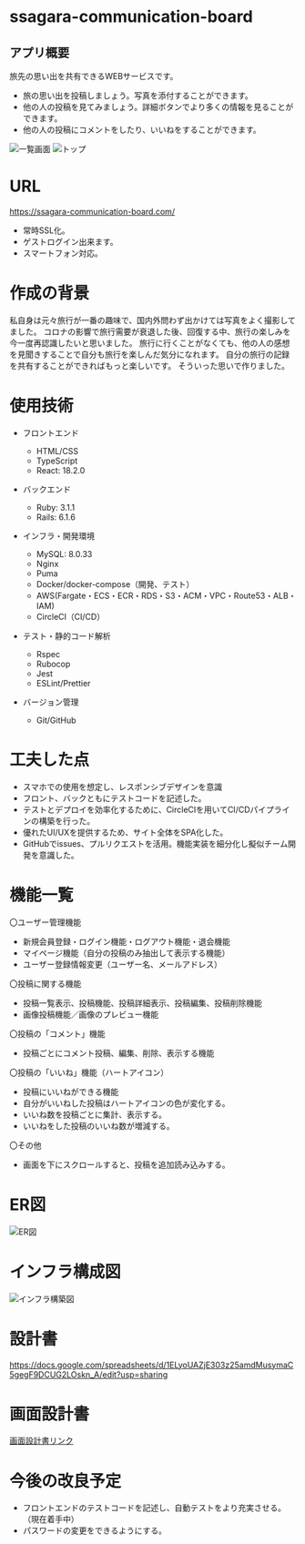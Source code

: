# ssagara-communication-board

## アプリ概要
旅先の思い出を共有できるWEBサービスです。
* 旅の思い出を投稿しましょう。写真を添付することができます。
* 他の人の投稿を見てみましょう。詳細ボタンでより多くの情報を見ることができます。
* 他の人の投稿にコメントをしたり、いいねをすることができます。

![一覧画面](https://github.com/ssagara00/rails_app/assets/113130446/f593570b-c8be-4faf-9b95-6d9fbc7be091)
![トップ](https://github.com/ssagara00/rails_app/assets/113130446/da7c2ef3-e8a3-4063-9e66-c668932d12ee)

# URL
https://ssagara-communication-board.com/
* 常時SSL化。
* ゲストログイン出来ます。
* スマートフォン対応。

# 作成の背景
私自身は元々旅行が一番の趣味で、国内外問わず出かけては写真をよく撮影してました。
コロナの影響で旅行需要が衰退した後、回復する中、旅行の楽しみを今一度再認識したいと思いました。
旅行に行くことがなくても、他の人の感想を見聞きすることで自分も旅行を楽しんだ気分になれます。
自分の旅行の記録を共有することができればもっと楽しいです。
そういった思いで作りました。

# 使用技術
* フロントエンド
  * HTML/CSS
  * TypeScript
  * React: 18.2.0

* バックエンド
  * Ruby: 3.1.1
  * Rails: 6.1.6

* インフラ・開発環境
  * MySQL: 8.0.33
  * Nginx
  * Puma
  * Docker/docker-compose（開発、テスト）
  * AWS(Fargate・ECS・ECR・RDS・S3・ACM・VPC・Route53・ALB・IAM)
  * CircleCI（CI/CD）

* テスト・静的コード解析
  * Rspec
  * Rubocop
  * Jest
  * ESLint/Prettier

* バージョン管理
  * Git/GitHub

# 工夫した点
* スマホでの使用を想定し、レスポンシブデザインを意識
* フロント、バックともにテストコードを記述した。
* テストとデプロイを効率化するために、CircleCIを用いてCI/CDパイプラインの構築を行った。
* 優れたUI/UXを提供するため、サイト全体をSPA化した。
* GitHubでissues、プルリクエストを活用。機能実装を細分化し擬似チーム開発を意識した。

# 機能一覧

〇ユーザー管理機能
* 新規会員登録・ログイン機能・ログアウト機能・退会機能
* マイページ機能（自分の投稿のみ抽出して表示する機能）
*  ユーザー登録情報変更（ユーザー名、メールアドレス）

〇投稿に関する機能
* 投稿一覧表示、投稿機能、投稿詳細表示、投稿編集、投稿削除機能
* 画像投稿機能／画像のプレビュー機能

〇投稿の「コメント」機能
* 投稿ごとにコメント投稿、編集、削除、表示する機能

〇投稿の「いいね」機能（ハートアイコン）
* 投稿にいいねができる機能
* 自分がいいねした投稿はハートアイコンの色が変化する。
* いいね数を投稿ごとに集計、表示する。
* いいねをした投稿のいいね数が増減する。

〇その他
* 画面を下にスクロールすると、投稿を追加読み込みする。

# ER図
![ER図](https://github.com/ssagara00/rails_app/assets/113130446/ddb49b08-017c-47b6-aaef-18a310737e29)

# インフラ構成図
![インフラ構築図](https://github.com/ssagara00/rails_app/assets/113130446/4ea9dc70-5402-474f-91cd-85465e024819)

# 設計書
https://docs.google.com/spreadsheets/d/1ELyoUAZjE303z25amdMusymaC5gegF9DCUG2LOskn_A/edit?usp=sharing

# 画面設計書
[画面設計書リンク](https://viewer.diagrams.net/?tags=%7B%7D&highlight=0000ff&edit=_blank&layers=1&nav=1&title=%E7%94%BB%E9%9D%A2%E8%A8%AD%E8%A8%88%E6%9B%B8.drawio#R%3Cmxfile%20pages%3D%229%22%3E%3Cdiagram%20name%3D%22%E4%B8%80%E8%A6%A7%E7%94%BB%E9%9D%A2%22%20id%3D%22Z05wb3v8WayzDk5pqRYL%22%3E7ZpRb6s2FMc%2FjR9vFWMw5hFIcjvpXm1aHybtZXKCCegCjsC9SffpZ4MdEnC7Tgs0kdpGqvljE%2FidY%2FucQwGKy%2BPXmu6z7zxhBXAWyRGgJXAc6CJX%2FlHKS6f4Ae6EXZ0nulMvPOV%2FMy0utPqcJ6y56Cg4L0S%2BvxS3vKrYVlxotK754bJbyovLb93THRsJT1tajNU%2F8kRknUocv9cfWb7LzDdDHHRnSmo66ydpMprww5mEVgDFNeeia5XHmBUKnuHSjVu%2FcvZ0YzWrxHsGZL%2F%2B%2Bej%2FUj6m8PmvL%2FBHA0PofNFX%2BUmLZ%2F3A%2BmbFiyFQ8%2BcqYeoiC4CiQ5YL9rSnW3X2IG0utUyUhTyCspnmRRHzgtftWJR66lfqjaj5D3Z2Brc%2FagSvxJne%2FUh9%2FHjmXlkt2PFM0o%2F7lfGSifpFdtFnPU1eu54xxKG3Y2C07MyG2Nci1b6zO125xysbmvB%2FoI2mpc1g4jHfRjvAPqJ4NqrQQnUyqO4Y6goDucxEC7AiIMSArJVCQhB4YOWDkIBofVXwCWUk3VrdfEvYJr0OeOIMyHsj8tDqz1ORxxbyCBAEwmXbcFoTtI3QMQ2s%2BxByhybAwY2ZwLeYYA2iWOHVtjDApaiNcq54QD4SWZpRwcgokowYYa14xQY20BIt8l0lDwuWqmEKbS5301DLZZ4k6spRIw2bV7tvbbel2yu%2Fa2pK4nJ4WrSbZiYHMnmFaM%2FzSrQYvUh%2BJNh48eABT95rLI9hfyw%2Fqnstt5dK3j7NW7Mz2ogDa9TN1VxQQTftk77D464xhS%2Fdxx2vndC2dqKp3IdY187BSrlyQUQAMatp6L8xceEsGAdbUDDG6PoWjO5UGINXF8K3Jx9uF0JPzcJwAaTvKuYrELYNNS9x25D8I7AKQLBU6%2BiHw3f%2Bnb47J30zYyYLYtPU2Vq3lgRvsHelsGqwNEA8xurYnHpCrlMnB7NwRTcIduI8YB6w%2BAbBWnKB%2BwM7DBIsGdbcXC2R%2Fv1xHa4EtwDWEoDdH9jhSnALYG0h2SmU8tq463%2FWAK4A7hTsm3QSWsDZEoJgKm7OO%2FZ8k9N9oxtW%2FMabXORc5XYbLgQvLUmf4AN0TUb36mLlcaeqxg8b2uTbh4zRWlyB6snV3tiYkAXqZFmWYfhqlg4BcYcNVUPBKg9TNZTP5HyG2TgKwcnYb%2BZNzx1LoNg7zjhRb7P0Lp%2F8rOrM5ziDoiD0P9xvbDXxrvywNnVYt6%2FD6lpF9Oklk272%2BNJNkGWzn9lNbAV8uefEIIz1OxQyLvZ9OsWUTvHhJWHHVhMmIAxAhNRWE7kqIrlmkjLPqxu4GJC2RIWuNydoW4oiJ12kEJ%2FeYN4h6KFLfzRoc%2BEL0J6KimT8pMrqgdoN7w%2F06e3jzYC25TltZCrzbvUWaa1ebdwhaDKbR8vD%2Fj%2BC2nNn%2F1eFVv8A%3C%2Fdiagram%3E%3Cdiagram%20name%3D%22%E4%B8%80%E8%A6%A7%E7%94%BB%E9%9D%A2%EF%BC%88%E3%83%AD%E3%82%B0%E3%82%A2%E3%82%A6%E3%83%88%E7%8A%B6%E6%85%8B%EF%BC%89%22%20id%3D%22xdCdjmQl0UhfoBZA7uZS%22%3E7Vldj6IwFP01fdyJpRTKI6DOPrjJZiebfa5QpFmkBuqo8%2Bu3haIizexOVkYzGSWxnH5Azz29vbcCFK%2F3jxXd5N9EygrgTNI9QFPgONBFrvrRyKFF%2FMBrgVXFU9PoBDzxF2bAiUG3PGV1r6EUopB80wcTUZYskT2MVpXY9Ztloug%2FdUNXbAA8JbQYor94KvMWJY5%2Fwr8yvsq7J0MvaGvWtGtsZlLnNBW7MwjNAIorIWRbWu9jVmjyOl62bvGS%2FDwIT8Y4XCxWeLeZf2kHm7%2Bly3EKFSvldYd22qGfabE1fJm5ykNHYCW2Zcr0IBOAol3OJXva0ETX7pRkFJbLdaHuoCpmvChiUYiq6YsyrL8Kr2UlfrOzGq%2F56B6ilGd4%2B1H4P87ZcPPMKsn2ZxY3HDwysWayOqgmphYbaxo5d8bdnbQRdFh%2BpgvPNyA1elwdRz5xrgqG9jeYAI1rAgZTzHybCQLPR9S7LdXQQvVoTLtDpmcIEATCaVNwQDQxhdA1VRG6qjVSykiWWBdEQtgyG9EaxLkwBx6YA1qVP5Y5sMUcLohiEIRghkGg7ALBzAdBAKIIzAJAYhBdd3Hc0BxecGfmCEbeCrLMSaxUp97Sw2P6IdJnGnpDR3R0OudUO%2B5YXHdu7wOSje6Qbfhh2fbukO2xY8q7cSSuJaJ5b7JHjh7vyJHcA9uWCPKDsH3pSO6BbVuAqMJBtwkHsY7Oyfz%2F%2BB%2BLTQgvgjtoYdOW%2BwSjken9Xbp6fjyhxYIuWfFd1FxyUaqqpZBSrBVdXYOw4CtdIcUFn3VON3qw9X6lT5MelrTmyUPOaCXHovooyld2QGRhGo3GtG%2BR7VznNYQ0SSUExL0s6AzUAwFuMtC2cTCwj2JEDpxDKUp24UkMRI2VCpZJi%2FHWPE31yFGtlgcvV4um2dQ9IT8MWxoSqntWNMdfuerI1AjRRvBSNvThSF2K0HjygAFW7xqre3i6V5duXslYlOr1KW80wGgtd6zWL1cJSSVdNjO94bodpApkKCZoW7fjqYm8piYPkFCrRrnFkIBoDmYEqFcmuEmgVWH6qabbqekiw4f%2BzcVkyfHNwdf88uDLOCsEwuhTOu8fQHh97SBLAPG%2B2uniwZ521JYVgzBuCsoX%2BZ9Kub1S3JsrxXLcovalMNCH6Wqnilwd5Vwzb7rhMS4MnAfcN4AlAHXxVfhXt6e%2FG5u6sz9t0ewP%3C%2Fdiagram%3E%3Cdiagram%20name%3D%22%E4%BC%9A%E5%93%A1%E6%83%85%E5%A0%B1%E7%AE%A1%E7%90%86%E7%94%BB%E9%9D%A2%22%20id%3D%22PzXZ8zkcWaIftvw8zqT6%22%3E3ZjLcpswFIafRjPdtGMQCLEEjJNF20W8yFoxwqjFyIPl2MnT90iIgA25zYQkje0ZS78uRv93dIRBONkcL2q2LX7JjJfInWVHhOfIdR0Pe%2FCllbtGCULSCOtaZLZTJyzFPbfizKp7kfHdSUclZanE9lRcyariK3WisbqWh9NuuSxPf3XL1nwgLFesHKrXIlNFo1I36PRLLtZF%2B8sOCZuWDWs725XsCpbJQ0%2FCKcJJLaVqSptjwkttXuvL76vtMoir66MryJ%2F7vX%2BZ38rvzWSL1wx5WELNK%2FW2U7vN1Les3Fu%2F7FrVXWtgLfdVxvUkM4TjQyEUX27ZSrceIGRAK9SmhJoDxVyUZSJLWZuxOPf1G%2FSdquVf3msh5qVHyEr19OYF%2BgvXbL255bXixx5x68EFlxuu6jvoYlt9S9OGcwv30MVG2GpFLy5IYEVm43H9MHPnORSs7a9AgKdFwJ3M58EYgpAEmJGPtdoZsXoyp72h0ylBkM%2FiGUopigiiC63QCIU%2BSgMUURQv3pRGxjjNV6MbYkX5TT4hDeqe4fAHOJzRyJ8Khz%2BCAyOKUTQ3BddwMYXIbQvE9qH0q3Ah4SfjQka4LFCcaM8toJYCiJZUX%2FERLInO21HhgBQ4owZeV7LiZ2CsxEqxrqBa8lwP09YKOOAjK29ElumZ4x3QFtX6p%2Bk29zrlyrqmJQnD89Kc4wUM5DBDvJWiUsZGP4YPGJvMfvjIh2tNoO50dfjo7jUcWRVcPhMmFjjbqQPf6YurpWKK3ZiVviAMJ9vspzHlDVOvM5Z68VQxFYym3rNEm3oopoi2yTgKntjizsd5e3ashUNvvWDEW28qb%2BmjefTpbUpMHvX1fo1mCKJcg0hRZAp6BxNTACgxSkMUznUa%2FpxE3OeReO%2BJpN1b4zn0BYH%2FaOr8Tw85fJaQHDJE5I7tmgkZOU8xCjUOTcTTShh9OSLkExIZ%2Fhv91gMAtxXYZKdh4oK7%2BBjFXu92%2FovRek9YUO0eapi23qMhnP4D%3C%2Fdiagram%3E%3Cdiagram%20id%3D%22HnHgd5uRhiilc48GFWVH%22%20name%3D%22%E6%8A%95%E7%A8%BF%E3%83%95%E3%82%A9%E3%83%BC%E3%83%A0%22%3E5Zhdj6IwFIZ%2FTS93YylQegnozGY%2Fkpk4ySZ7s2GhCrFSg3XU%2BfVboFU6dLOawTFm1MTTt4XC85ZzGgCKl7v7KlnlP3hGGXBG2Q6gMXAc6CJX%2FtXKvlUw8VthXhWZGnQUpsULVeJIqZsio2tjoOCciWJliikvS5oKQ0uqim%2FNYTPOzFlXyZz2hGmasL76s8hE3qqBg4%2F6F1rMcz0z9Enbs0z0YHUn6zzJ%2BLYjoQlAccW5aKPlLqashqe5tMfd%2FaP3cGEVLcUpByxWodiL3w7M2Mvu18NT9ADJJ3WW54Rt1A2rixV7TaDimzKj9UlGAEXbvBB0ukrSuncrPZdaLpZMtqAM%2BxelZ6CVoLuOpC7ynvIlFdVeDlG9SPHam83tkT7GSss75LHmnCjH54czH6HIQHE5g5HTZzTxQRAC4oEJBmEAoru3UZsVjMWc8ao5FlGYeRRLfS0qvqCdHuJjlPjX5XwpzK4FMwKBU9Ntg9BtAvkLVBBGPfDy7oVJ16RY8pK%2BQq6khBXzUjZTyZRKPapZFjIVhKpjWWRZPY3VTtPwIfwJPMMg6PQd8i0GoUsZ5J%2BTK%2BDZq37m1d9a56Xo6O3H9jT4zWcY2oH5NEDfAptYaPuXoo2tWYfEIIybQGYg%2FHEWv%2BNeefGTD7T4D%2B3%2FLX54Mdx6%2B2csfwyIC6IITLymCLyx6A5SQvFnc526ljLqQM%2BCDg6Brsqfv01Z8PT9cSE2aPzofS1sW7o%2BOVVQHV1QkQoI1pV1rIIo1mPIoJucLKHBLLWu7DSgf2YDOeSZ%2Fni63fHnUFgHz%2Bs2e07aTdbEISBE%2BRT0tzm3gN410Pte%2F9F4X%2FTIgp40lZRo4sEtEz8Q1sTxtYl7p%2BYimXBCvd2PXiclud2%2FPTPe0QvZPL5GaPo6L2PQ5C8%3D%3C%2Fdiagram%3E%3Cdiagram%20name%3D%22%E6%8A%95%E7%A8%BF%E3%83%95%E3%82%A9%E3%83%BC%E3%83%A0%EF%BC%88%E8%BF%94%E4%BF%A1%EF%BC%89%22%20id%3D%22SxDvgnM4ljZaUMOalrSz%22%3E5Zdhj5sgGMc%2FDS%2BXFFHEl9b1bllyy7K%2BuNecUCVDaSi91n36oWIr09zW3NyWnW3Shz8I8v%2FxQAUoq873mu7LB8W4BMGKnQF6D4IAhii0P63S9Eqc4F4otGCu0VXYim%2FciSunHgXjB6%2BhUUoasffFXNU1z42nUa3VyW%2B2U9IfdU8LPhG2OZVT9VEwU%2FYqCeKr%2FoGLohxGhjjpayo6NHYzOZSUqdNIQhuAMq2U6aPqnHHZmjf48nmzLx7Sp7NoTLP6lD9u5ZeP7%2FrO7m655TIFzWvze7sO%2Bq6fqTw6v9xcTTMYqNWxZrztZAXQ%2BlQKw7d7mre1J7tkrFaaStoStOEvPqmb0TPXhp9HnNyT33NVcaMb28TVIseg8YunK9E4dlo5ohkP7KhbRcWl56tTNnBm3WAcmhq3wYCkIInAJgYpAeu711m5E1JmSird3Ys4ZBGPrX4wWn3lo5oEx4jif9D8pbwPZ7xHgASt5X2Qhl1gv8QF6XpCw87e%2BJb71taq5j9wcBKVoqhtMbdGc6uvWy%2BF3XNSV1EJxtphZhn7q2AxaCTyqMFgig3PUENLUYtu2Wrgzfmxi9pPq6vajPT%2Bmssb3F0LIiB%2B3kA8QyCZQYCXQoBnN60kA2nWBXYDi994mgThX06T%2BK2nyaX8szSBizEY%2Fru%2BfLq3BwsESeLOHDI9YV5z3jPKyS6fBZIT%2FrRbMiei0COCoymRy3HyRzYuCGeAJN2GlQwcyH%2FH4eL7wCFejoMtXt9kurrR%2ByDafAc%3D%3C%2Fdiagram%3E%3Cdiagram%20name%3D%22%E4%BC%9A%E5%93%A1%E7%99%BB%E9%8C%B2%E3%83%95%E3%82%A9%E3%83%BC%E3%83%A0%22%20id%3D%225aGVFjG3XZUNzCns6bzz%22%3E5Zhdb5swFIZ%2FjS9bxTYY%2BxIobbVl0qRqmrSbioET6AiOiJuP%2FvrZYJI48cXQSjY1yUXs146Jz5P3HAPA8WL70KTL4ovIeQXQJN8CfAcQgh721IdWdp0SMNIJ86bMzaSD8FS%2BcSNOjPpa5nxlTZRCVLJc2mIm6ppn0tLSphEbe9pMVPZVl%2BmcnwlPWVqdq9%2FLXBadSlFw0B95OS%2F6K0PCupFF2k82O1kVaS42RxJOAI4bIWTXWmxjXung9XF5%2FEGS5yrMJuULWjOIkk%2Bfb266xe6HfGW%2FhYbX8n2XRt3S67R6NfEye5W7PoCNeK1zrheZABxtilLyp2Wa6dGN%2BssorZCLSvWgav7hLzU7WvNG8u0RJ%2FPLH7hYcNns1BQzig2Dnd3dHIgGgdGKI5pBzy41%2F6L5fuVDpFTDBGtA4PB54BIPRDFgIUh8wDAIIUgCwBiIIpAwQGMQ%2FWVwZ2VVxaISTftdzGHu80DpK9mIX%2FxohJEAp%2BQ%2FxDEWDc9BQ0GYAHqnG5Tpxmns1V6lHWA7kLWo%2BUnUjZRW5bxW3UyFlSs90pErVc4JzcCizHN9GSdRm%2FloiKhvMYLoHBJxMMJjMfKHpBo42A0zX7%2B1Lmp5pHcvl0tI%2BxoRQV9JegLEQYA5EJCxEBCHTTCgXa5qGyqBGSVqGwiE%2FRxlIjMUm6GIXZunCLq1XYW8c6Zw4l%2FQVv05a2gl0gihFjuWNHrX2pSnnM4yp%2Bsyyn%2FOxoTk24iII%2FHtk%2BFFbAehAxED6iBtPKU40A%2FH4ST7EUf2Gw3D9Ov0%2BWX17RFNl2%2FreLrO55TdOIzywQtQYB%2FTELtgAXIicBmhrSkMHmqKqTL3pyWJXl%2B5gRY%2FHFyw2Dj5Dbpd%2FIgW8uC%2FtpDrxnOIhZJ73aVUHwnU2S5ShwQKwrC9U%2BqGrs5mPrxF9pnBc2RKiILbS3rNcU97XV7zHY8V3strqnt4cNeOHT3%2BxMlv%3C%2Fdiagram%3E%3Cdiagram%20name%3D%22%E3%83%AD%E3%82%B0%E3%82%A4%E3%83%B3%E3%83%95%E3%82%A9%E3%83%BC%E3%83%A0%22%20id%3D%22x4VfbEl1ExQlSLnqsn3K%22%3E7ZdBk5sgFMc%2FDcd2FCLIMbrZbQ%2FtIZlpp0dWSGSqkhqySfbTFyOsEt2Zpl23nbbmEPg%2FRHk%2F3nsCUFoe72q2zT8oLgoAA34E6AZAGM7QzPw1yqlVCMWtsKklt4M6YSUfhRUDq%2B4lFztvoFaq0HLri5mqKpFpT2N1rQ7%2BsLUq%2FKdu2UYMhFXGiqH6WXKdt2oMSae%2FE3KTuyeHmLaWkrnBdiW7nHF16EloAVBaK6XbVnlMRdE4z%2FmFvF8%2BovuPy%2BUnIlZfIA2%2BMf2mnez2mluellCLSr%2Fs1LCd%2BoEVe%2Bsvu1Z9cg6s1b7iopkkACg55FKL1ZZljfVgtozRcl0Wphea5g%2B%2BqV3Rg6i1OPY42Te%2FE6oUuj6ZIdaKLIOT3z10RAmxWt6jSRw7ZnfR5mnmzlOmYZ11hePQ0HELBGIE5jfnBgRJYBvzmTUl6Necu5ZFkapC1ed7kQh5JIjRd7pWX0XPQjFBDP%2BBOKaiEV2zjcOrPb2Oml%2Bjq0r39PYaI4DP14QEXJayBEI8RIDpCAI8FQL8bECEbvunTklcZLgxMXWm1EUPHRA0ntE%2BJt%2FtlarEBTsrsUJuKtPNDARh9KTxszQ1Ym4NpeS8eczovvBjdLKQwvBt5DOFQ6ZhEA2ZoqmYkp9Lck0jBJRaU5y8aNrjTMTrbDTosljcr6dkFPmE8Bgh%2BJpRF48QosB8otmIMhjivw7DRe7DI7nvdSnQf678EP8DANLfXX7ccWOYq2jYlRSbvW4vK1L8v9rA2XTVxnS7Y9LZ1jtsosV3%3C%2Fdiagram%3E%3Cdiagram%20name%3D%22%E4%BC%9A%E5%93%A1%E6%83%85%E5%A0%B1%E6%9B%B4%E6%96%B0%E3%83%95%E3%82%A9%E3%83%BC%E3%83%A0%22%20id%3D%22r2voW5foZdrf88kyo_Hp%22%3E5ZdBb5swGIZ%2FjY%2BbwAaDj4GwVpOmHLJp7anysANWCY6I0yT99bPBNHHgsGglmlZyyOf3Mwa%2FD58NAKXrw11DN%2BU3yXgFoMcOAM0BhH6AAv1nlGOnRAR3QtEIZjudhKV45Vb0rLoTjG%2BdjkrKSomNK%2BayrnmuHI02jdy73Vaycq%2B6oQUfCMucVkP1p2Cq7NQYRif9noui7K%2FsY9Jl1rTvbGeyLSmT%2BzMJZQCljZSqi9aHlFfGvN6XfQbvl8V8IQ4%2FoHqcLRbfnzefusG%2BXHPK2xQaXqv3HRp2Q7%2FQamf9snNVx97ARu5qxs0gHkDJvhSKLzc0N9m9fmS0Vqp1pVu%2BDv%2FwTu2MXnij%2BOGMk73zOy7XXDVH3cVmkWVwdJv7E9Eoslp5RjPq2VH7FBVvI5%2Bc0oE16wrj0NC4LABJCsgMZCEgCMx8kGEQIxCHRpl5IGkVkoAkaAMMEu%2Fv7F6JqkplJZv2XMR9FvJI61vVyGd%2BliE4QhT%2Fg4Cm4hNc82D7Vzu9Cs3P6LJWZ3p3jBHA7TEhgX7dsgR8PESAyQgCPBWCcKREdGV4IJ6bICYmuISiJ6tc510na1nzCxxWopUoat3Mta9c64mxTuiNYGYTa8GYucwoarfsJqsSDD%2BHLiY4xOR74RATmgoTHsE0WKUyvYz5gJA2gCBO3nXdYpTHq3y0avKY%2F1pNSSR0eeAxHvCWZRON8CAGQ0x6DPF%2Fh%2BFi8cIji9dtKcQfbv%2BI3B0ckhvuH3TB2NNx8bATAX96fYiDx%2BKrfZ11CwGZFyrzZtUG%2BnXLKomtiFnfxxaLTqU2lZAPv9nAYLrNRjdPn0Jt7uyDEmW%2FAQ%3D%3D%3C%2Fdiagram%3E%3Cdiagram%20name%3D%22%E8%A9%B3%E7%B4%B0%E7%94%BB%E9%9D%A2%22%20id%3D%22-AzJEhtHHPyheJ09MKhu%22%3E7Vrbcto6FP0aPZ6M75YfsTFNOLm0SS%2Bc89IRWLbV2JbHFgH69ZVscTFoUjoJkHQgzCAtXbDWXtp7SwSYQT7%2FUKEyvaERzoChRXNg9oFh6JZp8Q%2BBLFrE9ZwWSCoSyU5r4IH8xBLUJDolEa47HRmlGSNlF5zQosAT1sFQVdFZt1tMs%2B63lijBO8DDBGW76DcSsbRFoeGu8UtMknT5zbrjtS05WnaWK6lTFNHZBmSGwAwqSllbyucBzgR5S14i%2BFjqxv%2BX4zr5%2BNU2jWw0D%2F5pJxv8yZDVEipcsNed2minfkLZVPIl18oWSwIrOi0iLCbRgOnPUsLwQ4kmonXGJcOxlOUZr%2Bm8uOeTyhU94Yrh%2BYad5JN%2FwDTHrFrwLrLVlDZYdKuztUVdV2LphjWhJUEkVZSsZl4zxQuSrD8gztklLrQB9ADsgdADngd61suojEmWBTSjVTPWjBCG8YTjNavoI95ocSYQj%2BMDkm%2B4XfZtd5d%2B3VDQ7xyKfVfBvgM8H%2FhWU3CAr%2F0t7OvaCdnHs1ma94f58OYm%2Fnx7d%2BsU3lD6mS77A%2BAHAELBPt8Bng1CF%2FQg8AcghABqANpif3i80F929nYsxBlhOxwXtMBbBpEQykhS8GqGYzFMUEq44%2B9JOCdRJGb2a25lUiTXTbe%2BtUbuJVkConx4nDX%2BPeUDMZ%2FBLykpWMOe7fM3X3egXdjA5s8a8Lq%2BrvO36F6xgBb88RFpNIBRzWa4Fg9XUYYYGjcr3Ud%2BtGAylurOAcXlbGlLIS1dIS37UNLSn5OWBfw%2B8IJGY1BoSWx1LjP7rKg3q6iV9zqGpEYwLbOa%2FvvftJx%2Bv4Zfw%2FAyfd5bmQDqAFrbhV6%2F0ZYtwshZWyfL%2BhzYFZOzp5bMV9CSffeNPAWG%2FeXqk49Gt49fhoar0tK2KpZ2vUZjnH2kNWGECvuOKWM0Vxie0S02%2BTmjFJPl80QcyS7GqCaTixSjih2MaLtLtCLFMA%2FEc4lDi1aLxfxqxO4u721SDb8r96wLPB4A%2FCbN5pt08ML8bsMdwt18L46xM1Hme5HrjTXtiPmerlC9o7LG6qD6EnNY1Y05ptPwx71%2BT4dXyYjcYqU5uAmMJr1rCr3Wc5pLp2qCnn92mCcPxuZWNLaMI0ZjpZRUCZ4jkrpeIE9u0D0L580Jx9ZPLZzXvqn6XQCwxZ%2FywN%2B85AwbePs6YmBw9g0Munsoo9iK3dwc%2BnmoFse1AejpLzTTm7mHsaytLXHMexgl%2B6pbsHNYfgfedSWT5U6Gp%2FauUCGl85Xe%2BxSX3hWXe%2FLQ7Z1zvvcgnO2cz933uuVwh4Vn7%2B7O18HvQFQ73kjx0%2B1riYpX17%2FGN20b%2F9Nghr8A%3C%2Fdiagram%3E%3C%2Fmxfile%3E)

# 今後の改良予定
* フロントエンドのテストコードを記述し、自動テストをより充実させる。（現在着手中）
* パスワードの変更をできるようにする。
